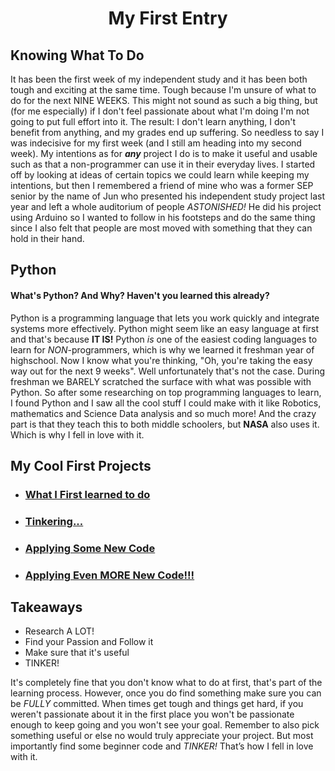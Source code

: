 # <center> My First Entry </center>

## Knowing What To Do

It has been the first week of my independent study and it has been both tough and exciting at the same time. Tough because I'm unsure of what to do for the next NINE WEEKS. This might not sound as such a big thing, but (for me especially) if I don't feel passionate about what I'm doing I'm not going to put full effort into it. The result: I don't learn anything, I don't benefit from anything, and my grades end up suffering. So needless to say I was indecisive for my first week (and I still am heading into my second week). My intentions as for **_any_** project I do is to make it useful and usable such as that a non-programmer can use it in their everyday lives. I started off by looking at ideas of certain topics we could learn while keeping my intentions, but then I remembered a friend of mine who was a former SEP senior by the name of Jun who presented his independent study project last year and left a whole auditorium of people _ASTONISHED!_ He did his project using Arduino so I wanted to follow in his footsteps and do the same thing since I also felt that people are most moved with something that they can hold in their hand. 


## Python

#### What's Python? And Why? Haven't you learned this already?
Python is a programming language that lets you work quickly
and integrate systems more effectively. Python might seem like an easy language at first and that's because **IT IS!** Python _is_ one of the easiest coding languages to learn for _NON_-programmers, which is why we learned it freshman year of highschool. Now I know what you're thinking, "Oh, you're taking the easy way out for the next 9 weeks". Well unfortunately that's not the case. During freshman we BARELY scratched the surface with what was possible with Python. So after some researching on top programming languages to learn, I found Python and I saw all the cool stuff I could make with it like Robotics, mathematics  and Science Data analysis and so much more! And the crazy part is that they teach this to both middle schoolers, but __NASA__ also uses it. Which is why I fell in love with it.


## My Cool First Projects
* ### [What I First learned to do](https://repl.it/@amra0760/FirstPython2018)
* ### [Tinkering...](https://repl.it/@amra0760/SecondPython2018)
* ### [Applying Some New Code](https://repl.it/@amra0760/ThirdPython2018)
* ### [Applying Even MORE New Code!!!](https://repl.it/@amra0760/ThirdPython2018)


## Takeaways 
* Research A LOT!
* Find your Passion and Follow it
* Make sure that it's useful 
* TINKER!

It's completely fine that you don't know what to do at first, that's part of the learning process. However, once you do find something make sure you can be *FULLY* committed. When times get tough and things get hard, if you weren't passionate about it in the first place you won't be passionate enough to keep going and you won't see your goal. Remember to also pick something useful or else no would truly appreciate your project. But most importantly find some beginner code and _TINKER!_ That’s how I fell in love with it. 



